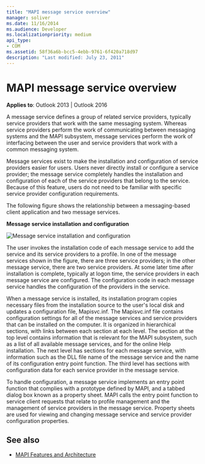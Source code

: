 ```yaml
---
title: "MAPI message service overview"
manager: soliver
ms.date: 11/16/2014
ms.audience: Developer
ms.localizationpriority: medium
api_type:
- COM
ms.assetid: 58f36a6b-bcc5-4ebb-9761-6f420a718d97
description: "Last modified: July 23, 2011"
---
```


# MAPI message service overview
  
**Applies to**: Outlook 2013 | Outlook 2016 
  
A message service defines a group of related service providers, typically service providers that work with the same messaging system. Whereas service providers perform the work of communicating between messaging systems and the MAPI subsystem, message services perform the work of interfacing between the user and service providers that work with a common messaging system.  
  
Message services exist to make the installation and configuration of service providers easier for users. Users never directly install or configure a service provider; the message service completely handles the installation and configuration of each of the service providers that belong to the service. Because of this feature, users do not need to be familiar with specific service provider configuration requirements. 
  
The following figure shows the relationship between a messaging-based client application and two message services.
  
**Message service installation and configuration**
  
![Message service installation and configuration](media/amapi_44.gif "Message service installation and configuration")
  
The user invokes the installation code of each message service to add the service and its service providers to a profile. In one of the message services shown in the figure, there are three service providers; in the other message service, there are two service providers. At some later time after installation is complete, typically at logon time, the service providers in each message service are configured. The configuration code in each message service handles the configuration of the providers in the service.
  
When a message service is installed, its installation program copies necessary files from the installation source to the user's local disk and updates a configuration file, Mapisvc.inf. The Mapisvc.inf file contains configuration settings for all of the message services and service providers that can be installed on the computer. It is organized in hierarchical sections, with links between each section at each level. The section at the top level contains information that is relevant for the MAPI subsystem, such as a list of all available message services, and for the online Help installation. The next level has sections for each message service, with information such as the DLL file name of the message service and the name of its configuration entry point function. The third level has sections with configuration data for each service provider in the message service. 
  
To handle configuration, a message service implements an entry point function that complies with a prototype defined by MAPI, and a tabbed dialog box known as a property sheet. MAPI calls the entry point function to service client requests that relate to profile management and the management of service providers in the message service. Property sheets are used for viewing and changing message service and service provider configuration properties. 
  
## See also

- [MAPI Features and Architecture](mapi-features-and-architecture.md)

